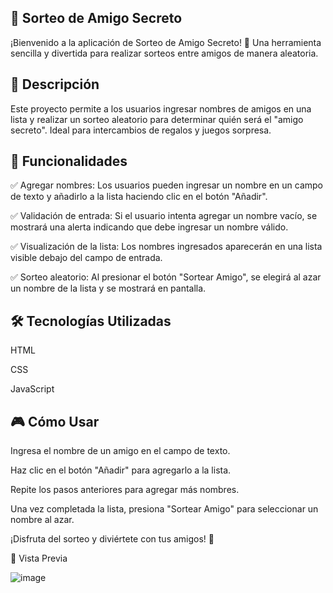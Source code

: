 ## 🎁 Sorteo de Amigo Secreto

¡Bienvenido a la aplicación de Sorteo de Amigo Secreto! 🎉 Una herramienta sencilla y divertida para realizar sorteos entre amigos de manera aleatoria.

## 📌 Descripción

Este proyecto permite a los usuarios ingresar nombres de amigos en una lista y realizar un sorteo aleatorio para determinar quién será el "amigo secreto". Ideal para intercambios de regalos y juegos sorpresa.

## 🚀 Funcionalidades

✅ Agregar nombres: Los usuarios pueden ingresar un nombre en un campo de texto y añadirlo a la lista haciendo clic en el botón "Añadir".

✅ Validación de entrada: Si el usuario intenta agregar un nombre vacío, se mostrará una alerta indicando que debe ingresar un nombre válido.

✅ Visualización de la lista: Los nombres ingresados aparecerán en una lista visible debajo del campo de entrada.

✅ Sorteo aleatorio: Al presionar el botón "Sortear Amigo", se elegirá al azar un nombre de la lista y se mostrará en pantalla.

## 🛠️ Tecnologías Utilizadas

HTML

CSS

JavaScript

## 🎮 Cómo Usar

Ingresa el nombre de un amigo en el campo de texto.

Haz clic en el botón "Añadir" para agregarlo a la lista.

Repite los pasos anteriores para agregar más nombres.

Una vez completada la lista, presiona "Sortear Amigo" para seleccionar un nombre al azar.

¡Disfruta del sorteo y diviértete con tus amigos! 🎊

📸 Vista Previa

![image](https://github.com/user-attachments/assets/3ce1e0a3-8289-49c5-88fd-9db110757a42)
